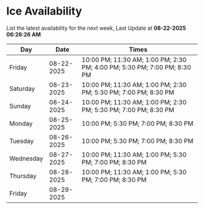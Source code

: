 # Ice Availability

List the latest availability for the next week, Last Update at **08-22-2025 06:26:26 AM**

| Day         | Date        | Times       |
| ----------- | ----------- | ----------- |
|Friday|08-22-2025|10:00 PM; 11:30 AM; 1:00 PM; 2:30 PM; 4:00 PM; 5:30 PM; 7:00 PM; 8:30 PM|
|Saturday|08-23-2025|10:00 PM; 11:30 AM; 1:00 PM; 2:30 PM; 5:30 PM; 7:00 PM; 8:30 PM|
|Sunday|08-24-2025|10:00 PM; 11:30 AM; 1:00 PM; 2:30 PM; 5:30 PM; 7:00 PM; 8:30 PM|
|Monday|08-25-2025|10:00 PM; 5:30 PM; 7:00 PM; 8:30 PM|
|Tuesday|08-26-2025|10:00 PM; 5:30 PM; 7:00 PM; 8:30 PM|
|Wednesday|08-27-2025|10:00 PM; 11:30 AM; 1:00 PM; 5:30 PM; 7:00 PM; 8:30 PM|
|Thursday|08-28-2025|10:00 PM; 11:30 AM; 1:00 PM; 5:30 PM; 7:00 PM; 8:30 PM|
|Friday|08-29-2025||
